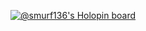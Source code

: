 [![@smurf136's Holopin board](https://holopin.io/api/user/board?user=smurf136)](https://holopin.io/@smurf136)
